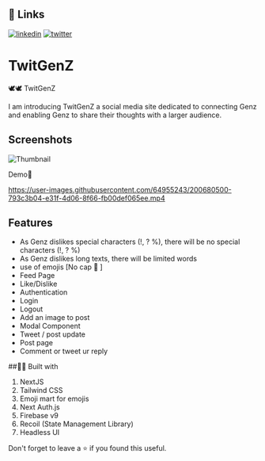 ## 🔗 Links
[![linkedin](https://img.shields.io/badge/linkedin-0A66C2?style=for-the-badge&logo=linkedin&logoColor=white)](https://www.linkedin.com/in/rafeeqsyedamjad/)
[![twitter](https://img.shields.io/badge/twitter-1DA1F2?style=for-the-badge&logo=twitter&logoColor=white)](https://twitter.com/RafeeqSyedAmjad)


# TwitGenZ
🕊️🕊️ TwitGenZ

I am introducing TwitGenZ a social media site dedicated to connecting Genz and enabling Genz to share their thoughts with a larger audience.

## Screenshots

![Thumbnail](https://user-images.githubusercontent.com/64955243/200680675-13c8e283-7e9b-4dbf-b671-1215823681ae.png)


Demo🚀

https://user-images.githubusercontent.com/64955243/200680500-793c3b04-e31f-4d06-8f66-fb00def065ee.mp4

## Features

- As Genz dislikes special characters (!, ? %), there will be no special characters (!, ? %)
- As Genz dislikes long texts, there will be limited words
- use of emojis [No cap 🧢 ]
- Feed Page
- Like/Dislike
- Authentication
- Login
- Logout
- Add an image to post
- Modal Component
- Tweet / post update
- Post page
- Comment or tweet ur reply


##👨‍💻 Built with

1. NextJS
2. Tailwind CSS
3. Emoji mart for emojis
4. Next Auth.js
5. Firebase v9
6. Recoil (State Management Library)
7. Headless UI 


Don't forget to leave a ⭐ if you found this useful.

